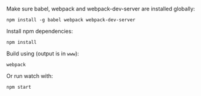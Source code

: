 Make sure babel, webpack and webpack-dev-server are installed globally:

	npm install -g babel webpack webpack-dev-server

Install npm dependencies:

	npm install

Build using (output is in `www`):
	
	webpack

Or run watch with:

	npm start

